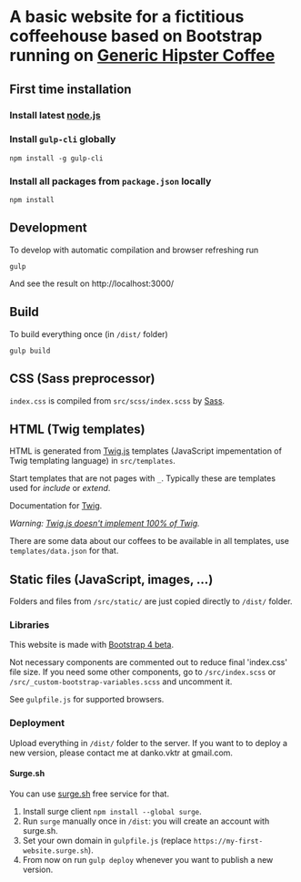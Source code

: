 # A basic website for a fictitious coffeehouse based on Bootstrap running on [Generic Hipster Coffee](ghc.viktor.coreskill.tech)

## First time installation

### Install latest [node.js](https://nodejs.org/)

### Install `gulp-cli` globally 

```shell
npm install -g gulp-cli
```

### Install all packages from `package.json` locally

```shell
npm install
```

## Development

To develop with automatic compilation and browser refreshing run

```shell
gulp
```

And see the result on http://localhost:3000/


## Build

To build everything once (in `/dist/` folder) 

```shell
gulp build
```

## CSS (Sass preprocessor)

`index.css` is compiled from `src/scss/index.scss` by [Sass](http://sass-lang.com/).


## HTML (Twig templates)

HTML is generated from [Twig.js](https://github.com/twigjs/twig.js/) templates (JavaScript impementation of Twig templating language) in `src/templates`.

Start templates that are not pages with `_`. Typically these are templates used for _include_ or _extend_.

Documentation for [Twig](https://twig.symfony.com/doc/2.x/templates.html).

_Warning: [Twig.js doesn't implement 100% of Twig](https://github.com/twigjs/twig.js/wiki/Implementation-Notes)._

There are some data about our coffees to be available in all templates, use `templates/data.json` for that.


## Static files (JavaScript, images, …)

Folders and files from `/src/static/` are just copied directly to `/dist/` folder.


### Libraries

This website is made with [Bootstrap 4 beta](https://getbootstrap.com/).
 
Not necessary components are commented out to reduce final 'index.css' file size. 
If you need some other components, go to  `/src/index.scss` or `/src/_custom-bootstrap-variables.scss` and uncomment it.

See `gulpfile.js` for supported browsers.


### Deployment

Upload everything in `/dist/` folder to the server.
If you want to to deploy a new version, please contact me at danko.vktr at gmail.com.

#### Surge.sh

You can use [surge.sh](https://surge.sh) free service for that.

1. Install surge client `npm install --global surge`.
2. Run `surge` manually once in `/dist`: you will create an account with surge.sh.
3. Set your own domain in `gulpfile.js` (replace `https://my-first-website.surge.sh`).
4. From now on run `gulp deploy` whenever you want to publish a new version.

